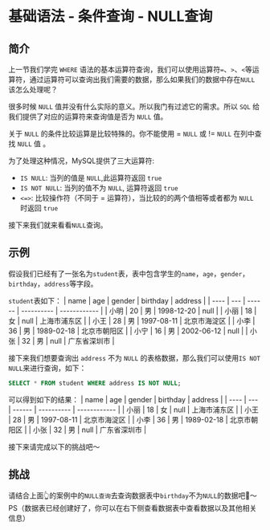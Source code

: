 # 基础语法 - 条件查询 - NULL查询

## 简介

上一节我们学完 `WHERE` 语法的基本运算符查询，我们可以使用运算符`=`、`>`、`<`等运算符，通过运算符可以查询出我们需要的数据，那么如果我们的数据中存在`NULL`该怎么处理呢？

很多时候 `NULL` 值并没有什么实际的意义。所以我门有过滤它的需求。所以 `SQL` 给我们提供了对应的运算符来查询值是否为 `NULL` 值。

关于 `NULL` 的条件比较运算是比较特殊的。你不能使用 = `NULL` 或 != `NULL` 在列中查找 `NULL` 值 。

为了处理这种情况，MySQL提供了三大运算符:

- `IS NULL`: 当列的值是 `NULL`,此运算符返回 `true`
- `IS NOT NULL`: 当列的值不为 `NULL`, 运算符返回 `true`
- `<=>`: 比较操作符（不同于 = 运算符），当比较的的两个值相等或者都为 `NULL` 时返回 `true`

接下来我们就来看看`NULL`查询。

## 示例

假设我们已经有了一张名为`student`表，表中包含学生的`name`，`age`，`gender`，`birthday`，`address`等字段。

`student`表如下：
| name | age | gender | birthday | address |
| ---- | --- | ------ | ---------- | ------------ |
| 小明 | 20 | 男 | 1998-12-20 | null |
| 小丽 | 18 | 女 | null | 上海市浦东区 |
| 小王 | 28 | 男 | 1997-08-11 | 北京市海淀区 |
| 小李 | 36 | 男 | 1989-02-18 | 北京市朝阳区 |
| 小宁 | 16 | 男 | 2002-06-12 | null |
| 小张 | 32 | 男 | null | 广东省深圳市 |

接下来我们想要查询出 `address` 不为 `NULL` 的表格数据，那么我们可以使用`IS NOT NULL`来进行查询，如下：

```sql
SELECT * FROM student WHERE address IS NOT NULL;
```

可以得到如下的结果：
| name | age | gender | birthday | address |
| ---- | --- | ------ | ---------- | ------------ |
| 小丽 | 18 | 女 | null | 上海市浦东区 |
| 小王 | 28 | 男 | 1997-08-11 | 北京市海淀区 |
| 小李 | 36 | 男 | 1989-02-18 | 北京市朝阳区 |
| 小张 | 32 | 男 | null | 广东省深圳市 |

接下来请完成以下的挑战吧～

## 挑战

请结合上面👆的案例中的`NULL查询`去查询数据表中`birthday`不为`NULL`的数据吧🌈～
PS（数据表已经创建好了，你可以在右下侧查看数据表中查看数据以及其他相关信息）
